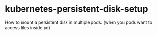 # kubernetes-persistent-disk-setup
How to mount a persistent disk in multiple pods. (when you pods want to access files inside pd)
